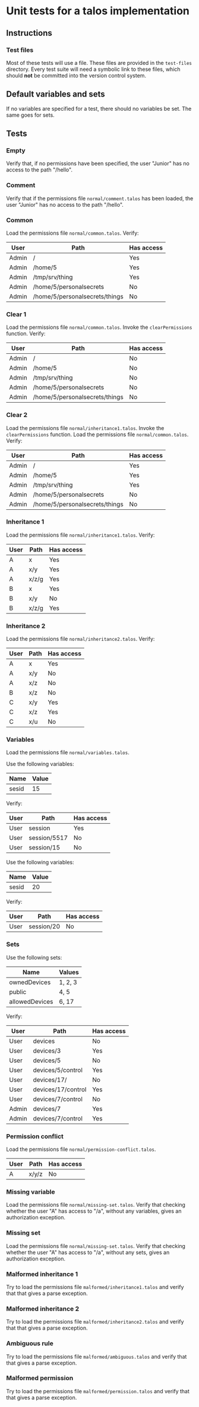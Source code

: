 # Unit tests for a talos implementation

## Instructions

### Test files
Most of these tests will use a file. These files are provided in the `test-files` directory. Every test suite will need a symbolic link to these files, which should **not** be committed into the version control system.

## Default variables and sets

If no variables are specified for a test, there should no variables be set. The same goes for sets.

## Tests

### Empty

Verify that, if no permissions have been specified, the user "Junior" has no access to the path "/hello".

### Comment

Verify that if the permissions file `normal/comment.talos` has been loaded, the user "Junior" has no access to the path "/hello".

### Common

Load the permissions file `normal/common.talos`. Verify:

| User  | Path                           | Has access |
| ----- | ------------------------------ | ---------- |
| Admin | /                              | Yes        |
| Admin | /home/5                        | Yes        |
| Admin | /tmp/srv/thing                 | Yes        |
| Admin | /home/5/personalsecrets        | No         |
| Admin | /home/5/personalsecrets/things | No         |

### Clear 1

Load the permissions file `normal/common.talos`. Invoke the `clearPermissions` function. Verify:

| User  | Path                           | Has access |
| ----- | ------------------------------ | ---------- |
| Admin | /                              | No         |
| Admin | /home/5                        | No         |
| Admin | /tmp/srv/thing                 | No         |
| Admin | /home/5/personalsecrets        | No         |
| Admin | /home/5/personalsecrets/things | No         |

### Clear 2

Load the permissions file `normal/inheritance1.talos`. Invoke the `clearPermissions` function. Load the permissions file `normal/common.talos`. Verify:

| User  | Path                           | Has access |
| ----- | ------------------------------ | ---------- |
| Admin | /                              | Yes        |
| Admin | /home/5                        | Yes        |
| Admin | /tmp/srv/thing                 | Yes        |
| Admin | /home/5/personalsecrets        | No         |
| Admin | /home/5/personalsecrets/things | No         |

### Inheritance 1

Load the permissions file `normal/inheritance1.talos`. Verify:

| User  | Path  | Has access |
| ----- | ----- | ---------- |
| A     | x     | Yes        |
| A     | x/y   | Yes        |
| A     | x/z/g | Yes        |
| B     | x     | Yes        |
| B     | x/y   | No         | 
| B     | x/z/g | Yes        |

### Inheritance 2

Load the permissions file `normal/inheritance2.talos`. Verify:

| User  | Path | Has access |
| ----- | -----| ---------- |
| A     | x    | Yes        |
| A     | x/y  | No         |
| A     | x/z  | No         |
| B     | x/z  | No         |
| C     | x/y  | Yes        | 
| C     | x/z  | Yes        |
| C     | x/u  | No         |

### Variables

Load the permissions file `normal/variables.talos`.

Use the following variables:

| Name  | Value |
| ----- | ----- |
| sesid | 15    | 

Verify:

| User | Path         | Has access |
| ---- | ------------ | ---------- |
| User | session      | Yes        |
| User | session/5517 | No         |
| User | session/15   | No         |

Use the following variables:

| Name  | Value |
| ----- | ----- |
| sesid | 20    | 

Verify:

| User | Path       | Has access |
| ---- | ---------- | ---------- |
| User | session/20 | No         |

### Sets

Use the following sets:

| Name           | Values  |
| -------------- | ------- |
| ownedDevices   | 1, 2, 3 | 
| public         | 4, 5    | 
| allowedDevices | 6, 17   | 

Verify:

| User  | Path               | Has access |
| ----- | ------------------ | ---------- |
| User  | devices            | No         |
| User  | devices/3          | Yes        |
| User  | devices/5          | No         |
| User  | devices/5/control  | Yes        |
| User  | devices/17/        | No         |
| User  | devices/17/control | Yes        |
| User  | devices/7/control  | No         |
| Admin | devices/7          | Yes        |
| Admin | devices/7/control  | Yes        |

### Permission conflict

Load the permissions file `normal/permission-conflict.talos`.

| User | Path  | Has access |
| ---- | ----- | ---------- |
| A    | x/y/z | No         |

### Missing variable

Load the permissions file `normal/missing-set.talos`. Verify that checking whether the user "A" has access to "/a", without any variables, gives an authorization exception.

### Missing set

Load the permissions file `normal/missing-set.talos`. Verify that checking whether the user "A" has access to "/a", without any sets, gives an authorization exception.

### Malformed inheritance 1

Try to load the permissions file `malformed/inheritance1.talos` and verify that that gives a parse exception.

### Malformed inheritance 2

Try to load the permissions file `malformed/inheritance2.talos` and verify that that gives a parse exception.

### Ambiguous rule

Try to load the permissions file `malformed/ambiguous.talos` and verify that that gives a parse exception.

### Malformed permission

Try to load the permissions file `malformed/permission.talos` and verify that that gives a parse exception.
